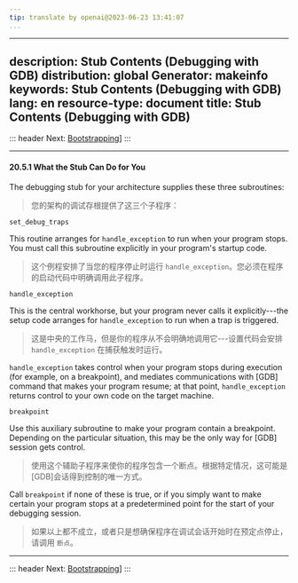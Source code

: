 ```yaml
---
tip: translate by openai@2023-06-23 13:41:07
...
```

---
description: Stub Contents (Debugging with GDB)
distribution: global
Generator: makeinfo
keywords: Stub Contents (Debugging with GDB)
lang: en
resource-type: document
title: Stub Contents (Debugging with GDB)
-----------------------------------------

::: header
Next: [Bootstrapping](Bootstrapping.html#Bootstrapping)]
:::

---

#### 20.5.1 What the Stub Can Do for You

The debugging stub for your architecture supplies these three subroutines:

> 您的架构的调试存根提供了这三个子程序：

`set_debug_traps`

This routine arranges for `handle_exception` to run when your program stops. You must call this subroutine explicitly in your program's startup code.

> 这个例程安排了当您的程序停止时运行 `handle_exception`。您必须在程序的启动代码中明确调用此子程序。

`handle_exception`

This is the central workhorse, but your program never calls it explicitly---the setup code arranges for `handle_exception` to run when a trap is triggered.

> 这是中央的工作马，但是你的程序从不会明确地调用它---设置代码会安排 `handle_exception` 在捕获触发时运行。

`handle_exception` takes control when your program stops during execution (for example, on a breakpoint), and mediates communications with [GDB] command that makes your program resume; at that point, `handle_exception` returns control to your own code on the target machine.

`breakpoint`

Use this auxiliary subroutine to make your program contain a breakpoint. Depending on the particular situation, this may be the only way for [GDB] session gets control.

> 使用这个辅助子程序来使你的程序包含一个断点。根据特定情况，这可能是[GDB]会话得到控制的唯一方式。

Call `breakpoint` if none of these is true, or if you simply want to make certain your program stops at a predetermined point for the start of your debugging session.

> 如果以上都不成立，或者只是想确保程序在调试会话开始时在预定点停止，请调用 `断点`。

---

::: header
Next: [Bootstrapping](Bootstrapping.html#Bootstrapping)]
:::

